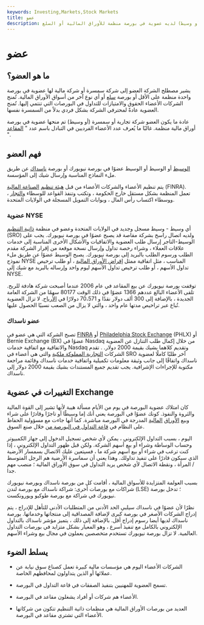 ```yaml
---
keywords: Investing,Markets,Stock Markets
title: عضو
description: العضو هو شركة وساطة (أو وسيط) لديه عضوية في بورصة منظمة للأوراق المالية أو السلع.
---
```


# عضو
## ما هو العضو؟

يشير مصطلح الشركة العضو إلى شركة سمسرة أو شركة مالية لها عضوية في بورصة واحدة منظمة على الأقل أو بورصة [سلع](/commoditiesexchange) أو أي نوع آخر من أسواق الأوراق المالية. تُمنح الشركات الأعضاء الحقوق والامتيازات للتداول في البورصات التي تنتمي إليها. تُمنح العضوية عادةً لمحترفي الشركة بشكل فردي بدلاً من السمسرة نفسها.

عادة ما يكون العضو شركة تجارية أو سمسرة (أو وسيط) تم منحها عضوية في بورصة أوراق مالية منظمة. غالبًا ما يُعرف عدد الأعضاء الفرديين في التبادل باسم عدد " [المقاعد](/seat) ".

## فهم العضو

[الوسيط](/broker) أو الوسيط أو الوسيط عضوًا في بورصة نيويورك أو بورصة [ناسداك](/nasdaq) عن طريق ملء النماذج المناسبة وإرسال شيك إلى المؤسسة.

يتم تنظيم الأعضاء والشركات الأعضاء من قبل [هيئة تنظيم](/finra) [الصناعة المالية](/finra) (FINRA). تعمل المنظمة بشكل مستقل خارج الحكومة ، وتكتب وتنفذ القواعد للوسطاء [والتجار](/broker-dealer) ، ووسطاء اكتساب رأس المال ، وبوابات التمويل المسجلة في الولايات المتحدة.

### عضوية NYSE

أي وسيط - وسيط مسجل وجديد في الولايات المتحدة وعضو في منظمة [ذاتية التنظيم](/sro) (SRO) ولديه اتصال راسخ بشركة مقاصة قد يصبح عضوًا في بورصة نيويورك. يجب على الوسيط-التاجر إرسال طلب العضوية والاتفاقيات والأشكال الأخرى المناسبة إلى خدمات علاقات العملاء ، وشراء رخصة تداول وإرسال نسخة موقعة من إقرار الشركة مقدم الطلب ورسوم الطلب بالبريد إلى بورصة نيويورك. يصبح الوسيط عضوًا عن طريق ملء نموذج NYSE المناسب ، مثل اتفاقية ممثل [إقراض الأوراق المالية](/securitieslending) ، أو طلب ترخيص تداول الأسهم ، أو طلب ترخيص تداول الأسهم ليوم واحد وإرساله بالبريد مع شيك إلى NYSE.

توقفت بورصة نيويورك عن بيع المقاعد في عام 2006 عندما أصبحت شركة هادفة للربح. تلقى الأعضاء البالغ عددهم 1366 عضوًا في ذلك الوقت 80177 سهمًا من الشركة العامة الجديدة ، بالإضافة إلى 300 ألف دولار نقدًا و 70،571 دولارًا في [الأرباح](/dividend). لا تزال العضوية تُباع عبر تراخيص مدتها عام واحد ، والتي لا يزال من الصعب نسبيًا الحصول عليها.

### عضو ناسداك

تصبح الشركة التي هي عضو في [FINRA](/finra) أو [Philadelphia Stock Exchange](/phlx) (PHLX) أو Bernie Exchange (BX) عضوًا في Nasdaq من خلال إكمال طلب التنازل عن العضوية والاتفاقية مع اتفاقية خدمات Nasdaq وتقديم كلاهما بشيك بقيمة 2000 دولار. . تقدم الشركات [التجارية المملوكة ملكية](/proprietarytrading) والتي هي أعضاء في SRO آخر طلبًا كاملًا لعضوية ناسداك واتفاقًا إلى جانب وثيقة معلومات تكميلية واتفاقية خدمات ناسداك وقائمة مراجعة مكتوبة للإجراءات الإشرافية. يجب تقديم جميع المستندات بشيك بقيمة 2000 دولار إلى ناسداك.

## التغييرات في عضوية Exchange

كان امتلاك عضوية البورصة في يوم من الأيام مسألة هيبة لأنها تشير إلى القوة المالية والثروة والنفوذ. كونك عضوًا في البورصة يعني أنك إما وسيطًا أو تاجرًا وقادرًا على شراء وبيع [الأوراق](/security) [المالية](/security) المدرجة في البورصة مباشرة. كما أنها جاءت مع مسؤولية الحفاظ على النظام في [قاعة التداول في البورصة من](/trading_floor) خلال صنع السوق.

اليوم ، بسبب التداول الإلكتروني ، يمكن لأي شخص تسجيل الدخول إلى جهاز الكمبيوتر وحساب الوساطة وشراء أو بيع أسهم الشركة. ولكن قبل ظهور التداول الإلكتروني ، إذا كنت ترغب في شراء أو بيع أسهم شركة ما ، فسيتعين عليك الاتصال بسمسار الأرضية الذي سيكون قادرًا على تنفيذ تداولك. وهذا يعني أن سماسرة الأرضية هم الرجل المتوسط / المرأة ، ونقطة الاتصال لأي شخص يريد التداول في سوق الأوراق المالية ؛ منصب مهم جدا.

بسبب العولمة المتزايدة للأسواق المالية ، أقامت كل من بورصة ناسداك وبورصة نيويورك شراكات مع بورصات أخرى: شراكة ناسداك مع بورصة لندن (LSE) ؛ تدخل بورصة نيويورك في شراكة مع بورصة طوكيو ويورونكست.

نظرًا لأن عضوًا في ناسداك سيلبي الحد الأدنى من المتطلبات الأدنى للتأهل للإدراج ، يتم إدراج الشركات الأصغر في بورصة كبرى لإضافة المصداقية إلى منتجاتها وخدماتها. بورصة ناسداك لديها أيضا رسوم إدراج أقل. بالإضافة إلى ذلك ، يتميز مؤشر ناسداك بالتداول الإلكتروني بالكامل مع تنفيذ أسرع ، وهو المعيار بشكل متزايد في بورصات التداول العالمية. لا تزال بورصة نيويورك تستخدم متخصصين يعملون في مجال بيع وشراء الأسهم.

## يسلط الضوء

- الشركات الأعضاء اليوم هي مؤسسات مالية كبيرة تعمل كصناع سوق نيابة عن عملائها أو الذين يتداولون لمحافظهم الخاصة.

- تسمح العضوية للمهنيين بتنفيذ الصفقات في قاعة التداول في البورصة.

- الأعضاء هم شركات أو أفراد يشغلون مقاعد في البورصة.

- العديد من بورصات الأوراق المالية هي منظمات ذاتية التنظيم تتكون من شركاتها الأعضاء التي تشتري مقاعد في البورصة.


